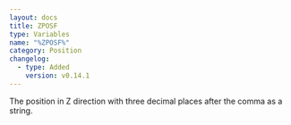 ```yaml
---
layout: docs
title: ZPOSF
type: Variables
name: "%ZPOSF%"
category: Position
changelog:
  - type: Added
    version: v0.14.1
---
```

The position in Z direction with three decimal places after the comma as a string.
